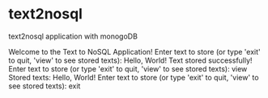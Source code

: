 # text2nosql
text2nosql application with monogoDB


Welcome to the Text to NoSQL Application!
Enter text to store (or type 'exit' to quit, 'view' to see stored texts): Hello, World!
Text stored successfully!
Enter text to store (or type 'exit' to quit, 'view' to see stored texts): view
Stored texts:
Hello, World!
Enter text to store (or type 'exit' to quit, 'view' to see stored texts): exit
